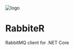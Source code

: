 ![logo](https://github.com/goOrn/RabbiteR/blob/master/docs/assets/icon.png) 
# RabbiteR
RabbitMQ client for .NET Core
